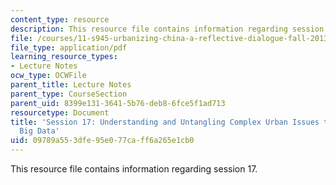 ```yaml
---
content_type: resource
description: This resource file contains information regarding session 17.
file: /courses/11-s945-urbanizing-china-a-reflective-dialogue-fall-2013/09789a553dfe95e077caff6a265e1cb0_MIT11_S945F13_Session17.pdf
file_type: application/pdf
learning_resource_types:
- Lecture Notes
ocw_type: OCWFile
parent_title: Lecture Notes
parent_type: CourseSection
parent_uid: 8399e131-3641-5b76-deb8-6fce5f1ad713
resourcetype: Document
title: 'Session 17: Understanding and Untangling Complex Urban Issues through Emerging
  Big Data'
uid: 09789a55-3dfe-95e0-77ca-ff6a265e1cb0
---
```

This resource file contains information regarding session 17.

